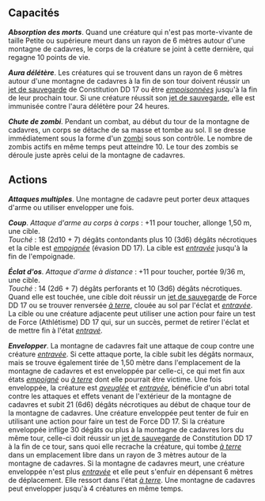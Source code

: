 ## Capacités
_**Absorption des morts**_. Quand une créature qui n'est pas morte-vivante de taille Petite ou supérieure meurt dans un rayon de 6 mètres autour d'une montagne de cadavres, le corps de la créature se joint à cette dernière, qui regagne 10 points de vie.

_**Aura délétère**_. Les créatures qui se trouvent dans un rayon de 6 mètres autour d'une montagne de cadavres à la fin de son tour doivent réussir un [jet de sauvegarde](/utiliser-les-caracteristiques/#jets-de-sauvegarde) de Constitution DD 17 ou être [_empoisonnées_](/gerer-la-sante-du-personnage/#empoisonne) jusqu'à la fin de leur prochain tour. Si une créature réussit son [jet de sauvegarde](/utiliser-les-caracteristiques/#jets-de-sauvegarde), elle est immunisée contre l'aura délétère pour 24 heures.

_**Chute de zombi**_. Pendant un combat, au début du tour de la montagne de cadavres, un corps se détache de sa masse et tombe au sol. Il se dresse immédiatement sous la forme d'un [zombi](/bestiaire/zombi/) sous son contrôle. Le nombre de zombis actifs en même temps peut atteindre 10. Le tour des zombis se déroule juste après celui de la montagne de cadavres.

## Actions
_**Attaques multiples**_. Une montagne de cadavre peut porter deux attaques d'arme ou utiliser envelopper une fois.

_**Coup**_. _Attaque d'arme au corps à corps_ : +11 pour toucher, allonge 1,50 m, une cible.  
_Touché_ : 18 (2d10 + 7) dégâts contondants plus 10 (3d6) dégâts nécrotiques et la cible est [_empoignée_](/gerer-la-sante-du-personnage/#empoigne) (évasion DD 17). La cible est [_entravée_](/gerer-la-sante-du-personnage/#entrave) jusqu'à la fin de l'empoignade.

_**Éclat d'os**_. _Attaque d'arme à distance_ : +11 pour toucher, portée 9/36 m, une cible.  
_Touché_ : 14 (2d6 + 7) dégâts perforants et 10 (3d6) dégâts nécrotiques. Quand elle est touchée, une cible doit réussir un [jet de sauvegarde](/utiliser-les-caracteristiques/#jets-de-sauvegarde) de Force DD 17 ou se trouver renversée [_à terre_](/gerer-la-sante-du-personnage/#a-terre), clouée au sol par l'éclat et [_entravée_](/gerer-la-sante-du-personnage/#entrave). La cible ou une créature adjacente peut utiliser une action pour faire un test de Force (Athlétisme) DD 17 qui, sur un succès, permet de retirer l'éclat et de mettre fin à l'état [_entravé_](/gerer-la-sante-du-personnage/#entrave).

_**Envelopper**_. La montagne de cadavres fait une attaque de coup contre une créature [_entravée_](/gerer-la-sante-du-personnage/#entrave). Si cette attaque porte, la cible subit les dégâts normaux, mais se trouve également tirée de 1,50 mètre dans l'emplacement de la montagne de cadavres et est enveloppée par celle-ci, ce qui met fin aux états [_empoigné_](/gerer-la-sante-du-personnage/#empoigne) ou [_à terre_](/gerer-la-sante-du-personnage/#a-terre) dont elle pourrait être victime. Une fois enveloppée, la créature est [_aveuglée_](/gerer-la-sante-du-personnage/#aveugle) et [_entravée_](/gerer-la-sante-du-personnage/#entrave), bénéficie d'un abri total contre les attaques et effets venant de l'extérieur de la montagne de cadavres et subit 21 (6d6) dégâts nécrotiques au début de chaque tour de la montagne de cadavres. Une créature enveloppée peut tenter de fuir en utilisant une action pour faire un test de Force DD 17. Si la créature enveloppée inflige 30 dégâts ou plus à la montagne de cadavres lors du même tour, celle-ci doit réussir un [jet de sauvegarde](/utiliser-les-caracteristiques/#jets-de-sauvegarde) de Constitution DD 17 à la fin de ce tour, sans quoi elle recrache la créature, qui tombe [_à terre_](/gerer-la-sante-du-personnage/#a-terre) dans un emplacement libre dans un rayon de 3 mètres autour de la montagne de cadavres. Si la montagne de cadavres meurt, une créature enveloppée n'est plus [_entravée_](/gerer-la-sante-du-personnage/#entrave) et elle peut s'enfuir en dépensant 6 mètres de déplacement. Elle ressort dans l'état [_à terre_](/gerer-la-sante-du-personnage/#a-terre). Une montagne de cadavres peut envelopper jusqu'à 4 créatures en même temps.
